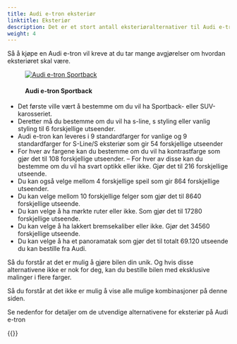 ```yaml
---
title: Audi e-tron eksteriør
linktitle: Eksteriør
description: Det er et stort antall eksteriøralternativer til Audi e-tron. Lakkfarger, karoseriformer, felger, lakkstiler, forskjellige optikk, speiltyper og mange flere alternativer som gjør det mulig å ha mer enn 50.000 forskjellige eksteriørdesign.
weight: 4
---
```

<!-- markdownlint-disable MD033 -->
Så å kjøpe en Audi e-tron vil kreve at du tar mange avgjørelser om hvordan eksteriøret skal være.

<figure>
    <a href="https://media.electrichasgoneaudi.net/multimedia/models/e-tron/exterior/exterior.jpg">
        <img src="https://media.electrichasgoneaudi.net/multimedia/models/e-tron/exterior/exteriors.jpg"
        class="img-fluid" alt="Audi e-tron Sportback" title="Audi e-tron Sportback">
    </a>
    <figcaption><h4>Audi e-tron Sportback</h4></figcaption>
</figure>

- Det første ville vært å bestemme om du vil ha Sportback- eller SUV-karosseriet.
- Deretter må du bestemme om du vil ha s-line, s styling eller vanlig styling til 6 forskjellige utseender.
- Audi e-tron kan leveres i 9 standardfarger for vanlige og 9 standardfarger for S-Line/S eksteriør som gir 54 forskjellige utseender
- For hver av fargene kan du bestemme om du vil ha kontrastfarge som gjør det til 108 forskjellige utseender.
– For hver av disse kan du bestemme om du vil ha svart optikk eller ikke. Gjør det til 216 forskjellige utseende.
- Du kan også velge mellom 4 forskjellige speil som gir 864 forskjellige utseender.
- Du kan velge mellom 10 forskjellige felger som gjør det til 8640 forskjellige utseende.
- Du kan velge å ha mørkte ruter eller ikke. Som gjør det til 17280 forskjellige utseende.
- Du kan velge å ha lakkert bremsekaliber eller ikke. Gjør det 34560 forskjellige utseende.
- Du kan velge å ha et panoramatak som gjør det til totalt 69.120 utseende du kan bestille fra Audi.

Så du forstår at det er mulig å gjøre bilen din unik. Og hvis disse alternativene ikke er nok for deg, kan du bestille bilen med eksklusive malinger i flere farger.

Så du forstår at det ikke er mulig å vise alle mulige kombinasjoner på denne siden.

Se nedenfor for detaljer om de utvendige alternativene for eksteriør på Audi e-tron

{{<children description="true" />}}
